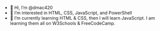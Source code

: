 - 👋 Hi, I’m @dmac420
- 👀 I’m interested in HTML, CSS, JavaScript, and PowerShell
- 🌱 I’m currently learning HTML & CSS, then I will learn JavaScript. I am learning them all on W3Schools & FreeCodeCamp.


<!---
dmac420/dmac420 is a ✨ special ✨ repository because its `README.md` (this file) appears on your GitHub profile.
You can click the Preview link to take a look at your changes.
--->
